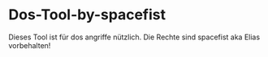 # Dos-Tool-by-spacefist
Dieses Tool ist für dos angriffe nützlich. Die Rechte sind spacefist aka Elias vorbehalten!

